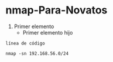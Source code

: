 ﻿# nmap-Para-Novatos
 
 
 1. Primer elemento
    * Primer elemento hijo
 
`línea de código`

```
nmap -sn 192.168.56.0/24
```
